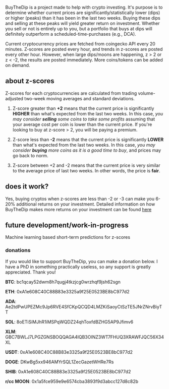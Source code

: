 
BuyTheDip is a project made to help with crypto investing. It's purpose is to determine whether current prices are significantly/statistically lower (dips) or higher (peaks) than it has been in the last two weeks. Buying these dips and selling at these peaks will yield greater return on investment. Whether you sell or not is entirely up to you, but a portfolio that buys at dips will definitely outperform a scheduled-time-purchases (e.g., DCA). 

Current cryptocurrency prices are fetched from coingecko API every 20 minutes. Z-scores are posted every hour, and trends in z-scores are posted every other hour. However, when large dips/moons are happening, z > 2 or z < -2, the results are posted immediately. More coins/tokens can be added on demand. 


## about z-scores

Z-scores for each cryptocurrencies are calculated from trading volume-adjusted two-week moving averages and standard deviations. 

1. Z-score greater than **+2** means that the current price is significantly **HIGHER** than what's expected from the last two weeks. In this case, *you may consider ***selling*** some coins to take some profits* assuming that your average cost per coin is lower than the current price. If you're looking to buy at z-score > 2, you will be paying a premium.

2. Z-score less than **-2** means that the current price is significantly **LOWER** than what's expected from the last two weeks. In this case, *you may consider ***buying*** more coins as it is a good time to buy*, and prices may go back to norm. 

3. Z-score between +2 and -2 means that the current price is very similar to the average price of last two weeks. In other words, the price is **fair**. 

## does it work?

Yes, buying cryptos when z-scores are less than -2 or -3 can make you 6-20% additional returns on your investment. Detailed information on how BuyTheDip makes more returns on your investment can be found [here](https://ahjustsea.github.io/BuyTheDip/whythisworks)

## future development/work-in-progress

Machine learning based short-term predictions for z-scores


### donations

If you would like to support BuyTheDip, you can make a donation below. I have a PhD in something practically useless, so any support is greatly appreciated. Thank you!

**BTC**: bc1qcay52dwm8h7qugj4tkzjcg0wrzhqf9jsh62sgn

**ETH**: 0xA1e608C40C88B83e3325a9f25E0523BE8bC977d2

**ADA**: Ae2tdPwUPEZMc9Jp6RVE4SfCKpQCQD4LMZKiSaoyCtSzTE5JNrZNrvBiyTT

**SOL**: 8oETiSiMJhR1iMSPqWQDZ24qhToxfdBZHG5AP9Jfimv6

**XLM**: GBC7BWLJ7LPGZGNSBOQQAGA4IQB3OINZ3WT7FHUQ3XRAWFJQC56X34XL

**USDT**: 0xA1e608C40C88B83e3325a9f25E0523BE8bC977d2

**DOGE**: DKwBg5xx946AMYrSQL1ZecGazetWHRe7Rs

**SHIB**: 0xA1e608C40C88B83e3325a9f25E0523BE8bC977d2

**r/cc MOON**: 0x1a5fce959e9e6574cba3893f9d3abcc127d8c82b
